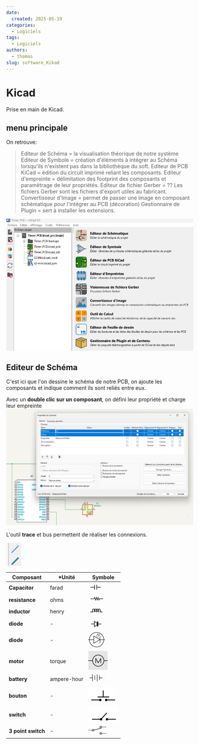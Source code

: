 ```yaml
---
date:
  created: 2025-05-19
categories:
  - Logiciels
tags:
  - Logiciels
authors:
  - thomas
slug: software_Kikad 
---
```


# Kicad

Prise en main de Kicad.  

<!-- more -->

## menu principale  

On retrouve:  
> Editeur de Schéma = la visualisation théorique de notre système  
> Editeur de Symbole = création d'éléments à intégrer au Schéma lorsqu'ils n'existent pas dans la bibliothèque du soft.
> Editeur de PCB KiCad = édition du circuit imprimé reliant les composants.
> Editeur d'empreinte = délimitation des footprint des composants et paramètrage de leur propriétés.
> Editeur de fichier Gerber = ?? Les fichiers Gerber sont les fichiers d'export utiles au fabricant.
> Convertisseur d'Image = permet de passer une image en composant schématique pour l'intégrer au PCB (décoration)
> Gestionnaire de Plugin = sert à installer les extensions.    

![Kicad_main_Menu](mkdocs/Kicad_main_Menu.png) 

## Editeur de Schéma  

C'est ici que l'on dessine le schéma de notre PCB, on ajoute les composants et indique comment ils sont reliés entre eux.    

Avec un **double clic sur un composant**, on défini leur propriété et charge leur empreinte 
![Kicad_main_Menu](mkdocs/Kicad_Propriete_Symbol.png)   

L'outil **trace** et bus permettent de réaliser les connexions.  

![Kicad_main_Menu](mkdocs/Kicad_trace.png)   


| **Composant**    | ***Unité** | **Symbole** | 
|--------------|----------------------------|----------------------------------------------------------|
| **Capacitor**  | farad|  ![capacitor_symbol](mkdocs/capacitor_symbol.png)    | 
| **resistance** |ohms  |      ![resistor symbol](mkdocs/resistor_symbol.png)      |   
| **inductor**  | henry|  ![inductor symbol](mkdocs/inductor_symbol.png)    | 
| **diode** | - |      ![diod symbol](mkdocs/Diod_symbol.png)      |   
| **diode** | - |      ![diod symbol](mkdocs/led_symbol.png)      |  
| **motor** | torque |      ![diod symbol](mkdocs/motor_symbol.png)      |   
| **battery** | ampere-hour |      ![diod symbol](mkdocs/battery_symbol.png)      |   
| **bouton** | - | ![diod symbol](mkdocs/bouton_symbol.png) |  
| **switch** | - | ![diod symbol](mkdocs/switch_symbol.png) |  
| **3 point switch** | - | ![diod symbol](mkdocs/3_points_switch_symbol.png) |  